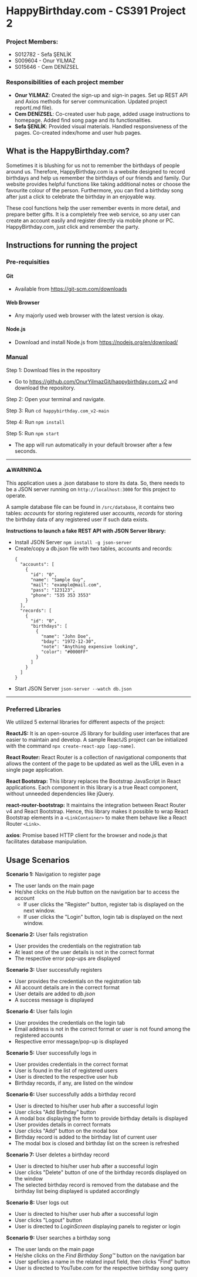 # HappyBirthday.com - CS391 Project 2

### Project Members:
- S012782 - Sefa ŞENLİK
- S009604 - Onur YILMAZ
- S015646 - Cem DENİZSEL

### Responsibilities of each project member

- **Onur YILMAZ**: Created the sign-up and sign-in pages. Set up REST API and Axios methods for server communication. Updated project report(.md file).
- **Cem DENİZSEL**: Co-created user hub page, added usage instructions to homepage. Added find song page and its functionalities.
- **Sefa ŞENLİK**: Provided visual materials. Handled responsiveness of the pages. Co-created index/home and user hub pages. 

## What is the HappyBirthday.com? ##

Sometimes it is blushing for us not to remember the birthdays of people around us. Therefore, HappyBirthday.com is a website designed to record birthdays and help us remember the birthdays of our friends and family. Our website provides helpful functions like taking additional notes or choose the favourite colour of the person. Furthermore, you can find a birthday song after just a click to celebrate the birthday in an enjoyable way. 

These cool functions help the user remember events in more detail, and prepare better gifts. It is a completely free web service, so any user can create an account easily and register directly via mobile phone or PC. HappyBirthday.com, just click and remember the party.

## Instructions for running the project

### Pre-requisities

#### Git

* Available from https://git-scm.com/downloads

#### Web Browser

* Any majorly used web browser with the latest version is okay.

#### Node.js

* Download and install Node.js from https://nodejs.org/en/download/

### Manual

Step 1: Download files in the repository
* Go to https://github.com/OnurYilmazGit/happybirthday.com_v2 and download the repository.

Step 2: Open your terminal and navigate.
  
Step 3: Run `cd happybirthday.com_v2-main`

Step 4: Run `npm install`

Step 5: Run `npm start`
  
* The app will run automatically in your default browser after a few seconds.

---

#### **⚠️WARNING⚠️** ####
This application uses a .json database to store its data. So, there needs to be a JSON server running on `http://localhost:3000` for this project to operate.

A sample database file can be found in `/src/database`, it contains two tables: *accounts* for storing registered user accounts, *records* for storing the birthday data of any registered user if such data exists.

**Instructions to launch a fake REST API with JSON Server library:**
* Install JSON Server `npm install -g json-server`
* Create/copy a db.json file with two tables, accounts and records:
  ```
  {
    "accounts": [
      {
        "id": "0",
        "name": "Sample Guy",
        "mail": "example@mail.com",
        "pass": "123123",
        "phone": "535 353 3553"
      }
    ],
    "records": [
      {
        "id": "0",
        "birthdays": [
          {
            "name": "John Doe",
            "bday": "1972-12-30",
            "note": "Anything expensive looking",
            "color": "#0000FF"
          }
        ]
      }
    ]
  }
  ```
* Start JSON Server `json-server --watch db.json`
---

### Preferred Libraries
We utilized 5 external libraries for different aspects of the project:

**ReactJS:** It is an open-source JS library for building user interfaces that are easier to maintain and develop. A sample ReactJS project can be initialized with the command `npx create-react-app [app-name]`.

**React Router:** React Router is a collection of navigational components that allows the content of the page to be updated as well as the URL even in a single page application.

**React Bootstrap:** This library replaces the Bootstrap JavaScript in React applications. Each component in this library is a true React component, without unneeded dependencies like jQuery.

**react-router-bootstrap:** It maintains the integration between React Router v4 and React Bootstrap. Hence, this library makes it possible to wrap React Bootstrap elements in a `<LinkContainer>` to make them behave like a React Router `<Link>`.

**axios**: Promise based HTTP client for the browser and node.js that facilitates database manipulation.

## Usage Scenarios
**Scenario 1:** Navigation to register page
- The user lands on the main page
- He/she clicks on the *Hub* button on the navigation bar to access the account
  - If user clicks the "Register" button, register tab is displayed on the next window.
  - If user clicks the "Login" button, login tab is displayed on the next window.

**Scenario 2:** User fails registration
- User provides the credentials on the registration tab
- At least one of the user details is not in the correct format
- The respective error pop-ups are displayed

**Scenario 3:** User successfully registers
- User provides the credentials on the registration tab
- All account details are in the correct format
- User details are added to *db.json*
- A success message is displayed

**Scenario 4:** User fails login
- User provides the credentials on the login tab
- Email address is not in the correct format or user is not found among the registered accounts
- Respective error message/pop-up is displayed

**Scenario 5:** User successfully logs in
- User provides credentials in the correct format
- User is found in the list of registered users
- User is directed to the respective user hub
- Birthday records, if any, are listed on the window

**Scenario 6:** User successfully adds a birthday record
- User is directed to his/her user hub after a successful login
- User clicks "Add Birthday" button
- A modal box displaying the form to provide birthday details is displayed
- User provides details in correct formats
- User clicks "Add" button on the modal box
- Birthday record is added to the birthday list of current user
- The modal box is closed and birthday list on the screen is refreshed

**Scenario 7:** User deletes a birthday record
- User is directed to his/her user hub after a successful login
- User clicks "Delete" button of one of the birthday records displayed on the window
- The selected birthday record is removed from the database and the birthday list being displayed is updated accordingly

**Scenario 8:** User logs out
- User is directed to his/her user hub after a successful login
- User clicks "Logout" button
- User is directed to *LoginScreen* displaying panels to register or login

**Scenario 9:** User searches a birthday song
- The user lands on the main page
- He/she clicks on the *Find Birthday Song™* button on the navigation bar
- User speficies a name in the related input field, then clicks "Find" button
- User is directed to YouTube.com for the respective birthday song query
